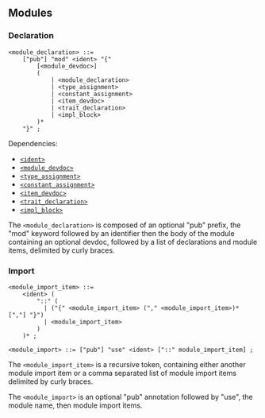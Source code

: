 ## Modules

### Declaration

```ebnf
<module_declaration> ::=
    ["pub"] "mod" <ident> "{"
        [<module_devdoc>]
        (
            | <module_declaration>
            | <type_assignment>
            | <constant_assignment>
            | <item_devdoc>
            | <trait_declaration>
            | <impl_block>
        )*
    "}" ;
```

Dependencies:

- [`<ident>`](./identifiers.md)
- [`<module_devdoc>`](./comments.md)
- [`<type_assignment>`](./type-system/assignment.md#assignment)
- [`<constant_assignment>`](./comptime/constants.md#assignment)
- [`<item_devdoc>`](./comments.md)
- [`<trait_declaration>`](./type-system/traits.md#declaration)
- [`<impl_block>`](./type-system/implementation.md#implementation-block)

The `<module_declaration>` is composed of an optional "pub" prefix, the "mod" keyword followed by an
identifier then the body of the module containing an optional devdoc, followed by a list of
declarations and module items, delimited by curly braces.

### Import

```ebnf
<module_import_item> ::=
    <ident> (
        "::" (
          | ("{" <module_import_item> ("," <module_import_item>)* [","] "}")
          | <module_import_item>
        )
    )* ;

<module_import> ::= ["pub"] "use" <ident> ["::" module_import_item] ;
```

The `<module_import_item>` is a recursive token, containing either another module import item or
a comma separated list of module import items delimited by curly braces.

The `<module_import>` is an optional "pub" annotation followed by "use", the module name, then
module import items.
